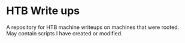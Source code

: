 # HTB Write ups

A repository for HTB machine writeups on machines that were rooted.  
May contain scripts I have created or modified.  